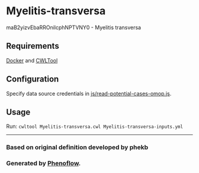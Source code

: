# Myelitis-transversa

maB2yizvEbaRROnilcphNPTVNY0 - Myelitis transversa

## Requirements

[Docker](https://docs.docker.com/install/) and [CWLTool](https://github.com/common-workflow-language/cwltool#install)

## Configuration

Specify data source credentials in [js/read-potential-cases-omop.js](js/read-potential-cases-omop.js).

## Usage

Run: `cwltool Myelitis-transversa.cwl Myelitis-transversa-inputs.yml`

***

### Based on original definition developed by phekb
### Generated by [Phenoflow](https://kclhi.org/phenoflow).

